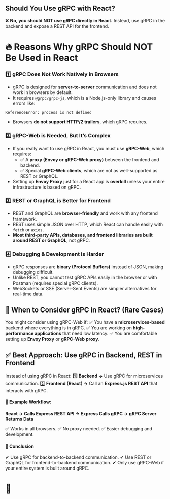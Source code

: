 ## Should You Use gRPC with React?

❌ **No, you should NOT use gRPC directly in React.** Instead, use gRPC in the backend and expose a REST API for the frontend.

# 🔥 Reasons Why gRPC Should NOT Be Used in React

### 1️⃣ gRPC Does Not Work Natively in Browsers

- gRPC is designed for **server-to-server** communication and does not work in browsers by default.
- It requires `@grpc/grpc-js`, which is a Node.js-only library and causes errors like:

```vbnet
ReferenceError: process is not defined
```

- Browsers **do not support HTTP/2
  trailers**, which gRPC requires.

### 2️⃣ gRPC-Web is Needed, But It’s Complex

- If you really want to use gRPC in React, you must use **gRPC-Web**, which requires:
  - ✅ A **proxy (Envoy or gRPC-Web proxy)** between the frontend and backend.
  - ✅ Special **gRPC-Web clients**, which are not as well-supported as REST or GraphQL.
- Setting up **Envoy Proxy** just for a React app is **overkill** unless your entire infrastructure is based on gRPC.

### 3️⃣ REST or GraphQL is Better for Frontend

- REST and GraphQL are **browser-friendly** and work with any frontend framework.
- REST uses simple JSON over HTTP, which React can handle easily with `fetch` or `axios`.
- **Most third-party APIs, databases, and frontend libraries are built around REST or GraphQL**, not gRPC.

### 4️⃣ Debugging & Development is Harder

- gRPC responses are **binary (Protocol Buffers)** instead of JSON, making debugging difficult.
- Unlike REST, you cannot test gRPC APIs easily in the browser or with Postman (requires special gRPC clients).
- WebSockets or SSE (Server-Sent Events) are simpler alternatives for real-time data.

## 🚀 When to Consider gRPC in React? (Rare Cases)
You might consider using gRPC-Web if:
✅ You have a **microservices-based** backend where everything is in gRPC.
✅ You are working on **high-performance applications** that need low latency.
✅ You are comfortable setting up **Envoy Proxy** or **gRPC-Web proxy**.

## ✅ Best Approach: Use gRPC in Backend, REST in Frontend
Instead of using gRPC in React:
1️⃣ **Backend →** Use gRPC for microservices communication.
2️⃣ **Frontend (React) →** Call an **Express.js REST API** that interacts with gRPC.

#### 🔹 Example Workflow:
**React → Calls Express REST API → Express Calls gRPC → gRPC Server Returns Data**

✅ Works in all browsers.
✅ No proxy needed.
✅ Easier debugging and development.

#### 📌 Conclusion
✔ Use gRPC for backend-to-backend communication.
✔ Use REST or GraphQL for frontend-to-backend communication.
✔ Only use gRPC-Web if your entire system is built around gRPC.

# 🚀

```

```
